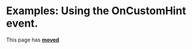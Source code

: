 # Examples: Using the OnCustomHint event. #

This page has [**moved**](https://lib-docs.delphidabbler.com/HotLabel/2/Examples/Example2)
